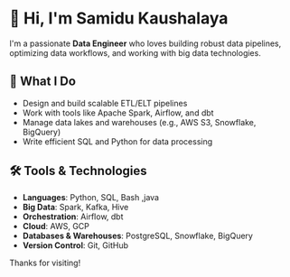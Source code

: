 # 👋 Hi, I'm Samidu Kaushalaya

I'm a passionate **Data Engineer** who loves building robust data pipelines, optimizing data workflows, and working with big data technologies.

## 🚀 What I Do

- Design and build scalable ETL/ELT pipelines
- Work with tools like Apache Spark, Airflow, and dbt
- Manage data lakes and warehouses (e.g., AWS S3, Snowflake, BigQuery)
- Write efficient SQL and Python for data processing

## 🛠️ Tools & Technologies

- **Languages**: Python, SQL, Bash ,java
- **Big Data**: Spark, Kafka, Hive
- **Orchestration**: Airflow, dbt
- **Cloud**: AWS, GCP
- **Databases & Warehouses**: PostgreSQL, Snowflake, BigQuery
- **Version Control**: Git, GitHub



Thanks for visiting!
